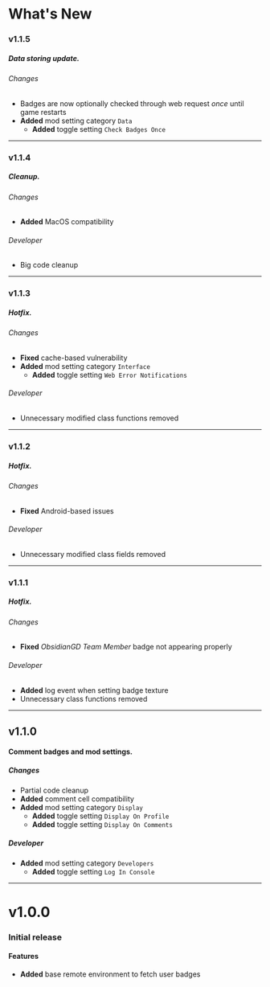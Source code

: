 # What's New

### v1.1.5
##### Data storing update.

###### Changes
- Badges are now optionally checked through web request *once* until game restarts
- **Added** mod setting category `Data`
  - **Added** toggle setting `Check Badges Once`

---

### v1.1.4
##### Cleanup.

###### Changes
- **Added** MacOS compatibility

###### Developer
- Big code cleanup

---

### v1.1.3
##### Hotfix.

###### Changes
- **Fixed** cache-based vulnerability
- **Added** mod setting category `Interface`
  - **Added** toggle setting `Web Error Notifications`

###### Developer
- Unnecessary modified class functions removed

---

### v1.1.2
##### Hotfix.

###### Changes
- **Fixed** Android-based issues

###### Developer
- Unnecessary modified class fields removed

---

### v1.1.1
##### Hotfix.

###### Changes
- **Fixed** *ObsidianGD Team Member* badge not appearing properly

###### Developer
- **Added** log event when setting badge texture
- Unnecessary class functions removed

---

## v1.1.0
#### Comment badges and mod settings.

##### Changes
- Partial code cleanup
- **Added** comment cell compatibility
- **Added** mod setting category `Display`
  - **Added** toggle setting `Display On Profile`
  - **Added** toggle setting `Display On Comments`

##### Developer
- **Added** mod setting category `Developers`
  - **Added** toggle setting `Log In Console`

---

# v1.0.0
### Initial release

#### Features
- **Added** base remote environment to fetch user badges